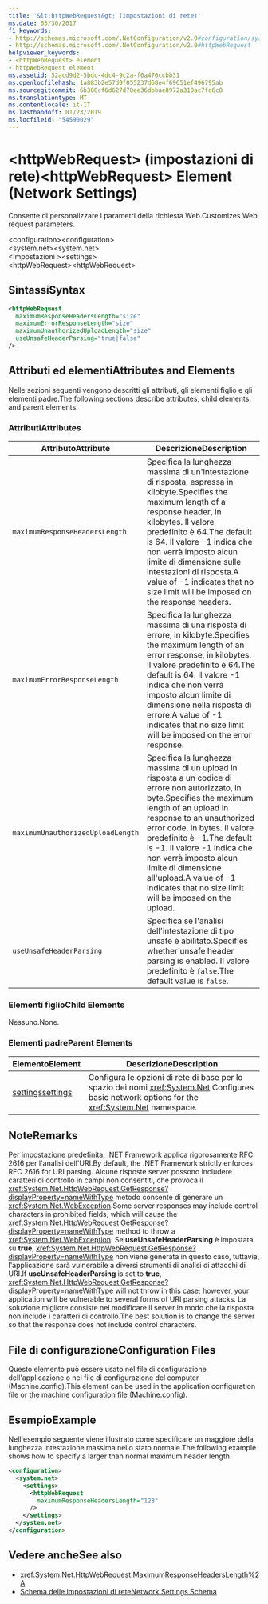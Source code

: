 ```yaml
---
title: '&lt;httpWebRequest&gt; (impostazioni di rete)'
ms.date: 03/30/2017
f1_keywords:
- http://schemas.microsoft.com/.NetConfiguration/v2.0#configuration/system.net/settings/httpWebRequest
- http://schemas.microsoft.com/.NetConfiguration/v2.0#httpWebRequest
helpviewer_keywords:
- <httpWebRequest> element
- httpWebRequest element
ms.assetid: 52acd9d2-5bdc-4dc4-9c2a-f0a476ccbb31
ms.openlocfilehash: 1a883b2e57d0f055237d68e4f69651ef496795ab
ms.sourcegitcommit: 6b308cf6d627d78ee36dbbae8972a310ac7fd6c8
ms.translationtype: MT
ms.contentlocale: it-IT
ms.lasthandoff: 01/23/2019
ms.locfileid: "54590029"
---
```

# <a name="lthttpwebrequestgt-element-network-settings"></a><span data-ttu-id="91012-102">&lt;httpWebRequest&gt; (impostazioni di rete)</span><span class="sxs-lookup"><span data-stu-id="91012-102">&lt;httpWebRequest&gt; Element (Network Settings)</span></span>
<span data-ttu-id="91012-103">Consente di personalizzare i parametri della richiesta Web.</span><span class="sxs-lookup"><span data-stu-id="91012-103">Customizes Web request parameters.</span></span>  
  
 <span data-ttu-id="91012-104">\<configuration></span><span class="sxs-lookup"><span data-stu-id="91012-104">\<configuration></span></span>  
<span data-ttu-id="91012-105">\<system.net></span><span class="sxs-lookup"><span data-stu-id="91012-105">\<system.net></span></span>  
<span data-ttu-id="91012-106">\<Impostazioni ></span><span class="sxs-lookup"><span data-stu-id="91012-106">\<settings></span></span>  
<span data-ttu-id="91012-107">\<httpWebRequest></span><span class="sxs-lookup"><span data-stu-id="91012-107">\<httpWebRequest></span></span>  
  
## <a name="syntax"></a><span data-ttu-id="91012-108">Sintassi</span><span class="sxs-lookup"><span data-stu-id="91012-108">Syntax</span></span>  
  
```xml  
<httpWebRequest  
  maximumResponseHeadersLength="size"  
  maximumErrorResponseLength="size"  
  maximumUnauthorizedUploadLength="size"  
  useUnsafeHeaderParsing="true|false"  
/>  
```  
  
## <a name="attributes-and-elements"></a><span data-ttu-id="91012-109">Attributi ed elementi</span><span class="sxs-lookup"><span data-stu-id="91012-109">Attributes and Elements</span></span>  
 <span data-ttu-id="91012-110">Nelle sezioni seguenti vengono descritti gli attributi, gli elementi figlio e gli elementi padre.</span><span class="sxs-lookup"><span data-stu-id="91012-110">The following sections describe attributes, child elements, and parent elements.</span></span>  
  
### <a name="attributes"></a><span data-ttu-id="91012-111">Attributi</span><span class="sxs-lookup"><span data-stu-id="91012-111">Attributes</span></span>  
  
|<span data-ttu-id="91012-112">**Attributo**</span><span class="sxs-lookup"><span data-stu-id="91012-112">**Attribute**</span></span>|<span data-ttu-id="91012-113">**Descrizione**</span><span class="sxs-lookup"><span data-stu-id="91012-113">**Description**</span></span>|  
|-------------------|---------------------|  
|`maximumResponseHeadersLength`|<span data-ttu-id="91012-114">Specifica la lunghezza massima di un'intestazione di risposta, espressa in kilobyte.</span><span class="sxs-lookup"><span data-stu-id="91012-114">Specifies the maximum length of a response header, in kilobytes.</span></span> <span data-ttu-id="91012-115">Il valore predefinito è 64.</span><span class="sxs-lookup"><span data-stu-id="91012-115">The default is 64.</span></span> <span data-ttu-id="91012-116">Il valore -1 indica che non verrà imposto alcun limite di dimensione sulle intestazioni di risposta.</span><span class="sxs-lookup"><span data-stu-id="91012-116">A value of -1 indicates that no size limit will be imposed on the response headers.</span></span>|  
|`maximumErrorResponseLength`|<span data-ttu-id="91012-117">Specifica la lunghezza massima di una risposta di errore, in kilobyte.</span><span class="sxs-lookup"><span data-stu-id="91012-117">Specifies the maximum length of an error response, in kilobytes.</span></span> <span data-ttu-id="91012-118">Il valore predefinito è 64.</span><span class="sxs-lookup"><span data-stu-id="91012-118">The default is 64.</span></span> <span data-ttu-id="91012-119">Il valore -1 indica che non verrà imposto alcun limite di dimensione nella risposta di errore.</span><span class="sxs-lookup"><span data-stu-id="91012-119">A value of -1 indicates that no size limit will be imposed on the error response.</span></span>|  
|`maximumUnauthorizedUploadLength`|<span data-ttu-id="91012-120">Specifica la lunghezza massima di un upload in risposta a un codice di errore non autorizzato, in byte.</span><span class="sxs-lookup"><span data-stu-id="91012-120">Specifies the maximum length of an upload in response to an unauthorized error code, in bytes.</span></span> <span data-ttu-id="91012-121">Il valore predefinito è -1.</span><span class="sxs-lookup"><span data-stu-id="91012-121">The default is -1.</span></span> <span data-ttu-id="91012-122">Il valore -1 indica che non verrà imposto alcun limite di dimensione all'upload.</span><span class="sxs-lookup"><span data-stu-id="91012-122">A value of -1 indicates that no size limit will be imposed on the upload.</span></span>|  
|`useUnsafeHeaderParsing`|<span data-ttu-id="91012-123">Specifica se l'analisi dell'intestazione di tipo unsafe è abilitato.</span><span class="sxs-lookup"><span data-stu-id="91012-123">Specifies whether unsafe header parsing is enabled.</span></span> <span data-ttu-id="91012-124">Il valore predefinito è `false`.</span><span class="sxs-lookup"><span data-stu-id="91012-124">The default value is `false`.</span></span>|  
  
### <a name="child-elements"></a><span data-ttu-id="91012-125">Elementi figlio</span><span class="sxs-lookup"><span data-stu-id="91012-125">Child Elements</span></span>  
 <span data-ttu-id="91012-126">Nessuno.</span><span class="sxs-lookup"><span data-stu-id="91012-126">None.</span></span>  
  
### <a name="parent-elements"></a><span data-ttu-id="91012-127">Elementi padre</span><span class="sxs-lookup"><span data-stu-id="91012-127">Parent Elements</span></span>  
  
|<span data-ttu-id="91012-128">**Elemento**</span><span class="sxs-lookup"><span data-stu-id="91012-128">**Element**</span></span>|<span data-ttu-id="91012-129">**Descrizione**</span><span class="sxs-lookup"><span data-stu-id="91012-129">**Description**</span></span>|  
|-----------------|---------------------|  
|[<span data-ttu-id="91012-130">settings</span><span class="sxs-lookup"><span data-stu-id="91012-130">settings</span></span>](../../../../../docs/framework/configure-apps/file-schema/network/settings-element-network-settings.md)|<span data-ttu-id="91012-131">Configura le opzioni di rete di base per lo spazio dei nomi <xref:System.Net>.</span><span class="sxs-lookup"><span data-stu-id="91012-131">Configures basic network options for the <xref:System.Net> namespace.</span></span>|  
  
## <a name="remarks"></a><span data-ttu-id="91012-132">Note</span><span class="sxs-lookup"><span data-stu-id="91012-132">Remarks</span></span>  
 <span data-ttu-id="91012-133">Per impostazione predefinita, .NET Framework applica rigorosamente RFC 2616 per l'analisi dell'URI.</span><span class="sxs-lookup"><span data-stu-id="91012-133">By default, the .NET Framework strictly enforces RFC 2616 for URI parsing.</span></span> <span data-ttu-id="91012-134">Alcune risposte server possono includere caratteri di controllo in campi non consentiti, che provoca il <xref:System.Net.HttpWebRequest.GetResponse?displayProperty=nameWithType> metodo consente di generare un <xref:System.Net.WebException>.</span><span class="sxs-lookup"><span data-stu-id="91012-134">Some server responses may include control characters in prohibited fields, which will cause the <xref:System.Net.HttpWebRequest.GetResponse?displayProperty=nameWithType> method to throw a <xref:System.Net.WebException>.</span></span> <span data-ttu-id="91012-135">Se **useUnsafeHeaderParsing** è impostata su **true**, <xref:System.Net.HttpWebRequest.GetResponse?displayProperty=nameWithType> non viene generata in questo caso, tuttavia, l'applicazione sarà vulnerabile a diversi strumenti di analisi di attacchi di URI.</span><span class="sxs-lookup"><span data-stu-id="91012-135">If **useUnsafeHeaderParsing** is set to **true**, <xref:System.Net.HttpWebRequest.GetResponse?displayProperty=nameWithType> will not throw in this case; however, your application will be vulnerable to several forms of URI parsing attacks.</span></span> <span data-ttu-id="91012-136">La soluzione migliore consiste nel modificare il server in modo che la risposta non include i caratteri di controllo.</span><span class="sxs-lookup"><span data-stu-id="91012-136">The best solution is to change the server so that the response does not include control characters.</span></span>  
  
## <a name="configuration-files"></a><span data-ttu-id="91012-137">File di configurazione</span><span class="sxs-lookup"><span data-stu-id="91012-137">Configuration Files</span></span>  
 <span data-ttu-id="91012-138">Questo elemento può essere usato nel file di configurazione dell'applicazione o nel file di configurazione del computer (Machine.config).</span><span class="sxs-lookup"><span data-stu-id="91012-138">This element can be used in the application configuration file or the machine configuration file (Machine.config).</span></span>  
  
## <a name="example"></a><span data-ttu-id="91012-139">Esempio</span><span class="sxs-lookup"><span data-stu-id="91012-139">Example</span></span>  
 <span data-ttu-id="91012-140">Nell'esempio seguente viene illustrato come specificare un maggiore della lunghezza intestazione massima nello stato normale.</span><span class="sxs-lookup"><span data-stu-id="91012-140">The following example shows how to specify a larger than normal maximum header length.</span></span>  
  
```xml  
<configuration>  
  <system.net>  
    <settings>  
      <httpWebRequest  
        maximumResponseHeadersLength="128"  
      />  
    </settings>  
  </system.net>  
</configuration>  
```  
  
## <a name="see-also"></a><span data-ttu-id="91012-141">Vedere anche</span><span class="sxs-lookup"><span data-stu-id="91012-141">See also</span></span>
- <xref:System.Net.HttpWebRequest.MaximumResponseHeadersLength%2A>
- [<span data-ttu-id="91012-142">Schema delle impostazioni di rete</span><span class="sxs-lookup"><span data-stu-id="91012-142">Network Settings Schema</span></span>](../../../../../docs/framework/configure-apps/file-schema/network/index.md)
